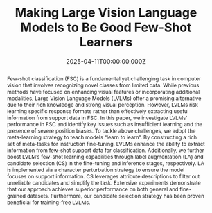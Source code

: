 ---
title: "Making Large Vision Language Models to Be Good Few-Shot Learners"
publication_types:
  - "1" 
authors:
  - Fan Liu
  - Wenwen Cai
  - Jian Huo
  - Chuanyi Zhang
  - Delong Chen
  - Jun Zhou

publication: Association for the Advancement of Artificial Intelligence
publication_short: "AAAI-25"

abstract: Few-shot classification (FSC) is a fundamental yet challenging task in computer vision that involves recognizing novel classes from limited data. While previous methods have focused on enhancing visual features or incorporating additional modalities, Large Vision Language Models (LVLMs) offer a promising alternative due to their rich knowledge and strong visual perception. However, LVLMs risk learning specific response formats rather than effectively extracting useful information from support data in FSC. In this paper, we investigate LVLMs’ performance in FSC and identify key issues such as insufficient learning and the presence of severe position biases. To tackle above challenges, we adopt the meta-learning strategy to teach models “learn to learn”. By constructing a rich set of meta-tasks for instruction fine-tuning, LVLMs enhance the ability to extract information from few-shot support data for classification. Additionally, we further boost LVLM’s few-shot learning capabilities through label augmentation (LA) and candidate selection (CS) in the fine-tuning and inference stages, respectively. LA is implemented via a character perturbation strategy to ensure the model focuses on support information. CS leverages attribute descriptions to filter out unreliable candidates and simplify the task. Extensive experiments demonstrate that our approach achieves superior performance on both general and fine-grained datasets. Furthermore, our candidate selection strategy has been proven beneficial for training-free LVLMs.

draft: false
featured: true
tags:
  - Few-shot Classification
  - Large Vision Language Models
  - Meta-learning

image:
  filename: featured.jpg
  focal_point: Smart
  preview_only: false
  caption: The overview of approach
  alt_text: The overview of approach

doi: "https://doi.org/10.1609/aaai.v39i5.32576"

date: 2025-04-11T00:00:00.000Z

---